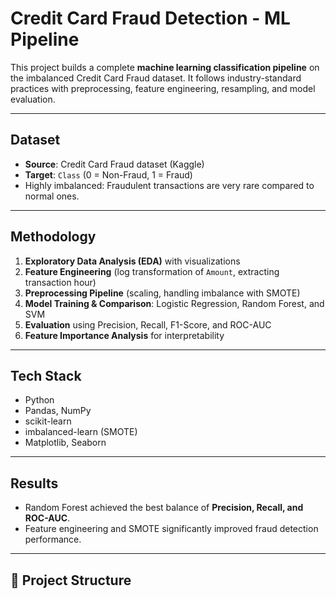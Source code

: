 # Credit Card Fraud Detection - ML Pipeline

This project builds a complete **machine learning classification pipeline** on the imbalanced Credit Card Fraud dataset. It follows industry-standard practices with preprocessing, feature engineering, resampling, and model evaluation.

---

## Dataset
- **Source**: Credit Card Fraud dataset (Kaggle)
- **Target**: `Class` (0 = Non-Fraud, 1 = Fraud)
- Highly imbalanced: Fraudulent transactions are very rare compared to normal ones.

---

## Methodology
1. **Exploratory Data Analysis (EDA)** with visualizations  
2. **Feature Engineering** (log transformation of `Amount`, extracting transaction hour)  
3. **Preprocessing Pipeline** (scaling, handling imbalance with SMOTE)  
4. **Model Training & Comparison**: Logistic Regression, Random Forest, and SVM  
5. **Evaluation** using Precision, Recall, F1-Score, and ROC-AUC  
6. **Feature Importance Analysis** for interpretability  

---

## Tech Stack
- Python  
- Pandas, NumPy  
- scikit-learn  
- imbalanced-learn (SMOTE)  
- Matplotlib, Seaborn  

---

## Results
- Random Forest achieved the best balance of **Precision, Recall, and ROC-AUC**.  
- Feature engineering and SMOTE significantly improved fraud detection performance.  

---

## 📂 Project Structure
